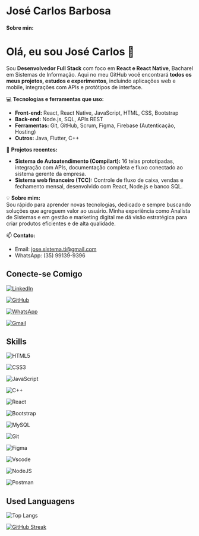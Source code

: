 
# José Carlos Barbosa
#### Sobre min:
# Olá, eu sou José Carlos 👋

Sou **Desenvolvedor Full Stack** com foco em **React e React Native**, Bacharel em Sistemas de Informação. Aqui no meu GitHub você encontrará **todos os meus projetos, estudos e experimentos**, incluindo aplicações web e mobile, integrações com APIs e protótipos de interface.

💻 **Tecnologias e ferramentas que uso:**
- **Front-end:** React, React Native, JavaScript, HTML, CSS, Bootstrap  
- **Back-end:** Node.js, SQL, APIs REST  
- **Ferramentas:** Git, GitHub, Scrum, Figma, Firebase (Autenticação, Hosting)  
- **Outros:** Java, Flutter, C++  

🚀 **Projetos recentes:**
- **Sistema de Autoatendimento (Compilart):** 16 telas prototipadas, integração com APIs, documentação completa e fluxo conectado ao sistema gerente da empresa.  
- **Sistema web financeiro (TCC):** Controle de fluxo de caixa, vendas e fechamento mensal, desenvolvido com React, Node.js e banco SQL.  

💡 **Sobre mim:**  
Sou rápido para aprender novas tecnologias, dedicado e sempre buscando soluções que agreguem valor ao usuário. Minha experiência como Analista de Sistemas e em gestão e marketing digital me dá visão estratégica para criar produtos eficientes e de alta qualidade.  

📫 **Contato:**  
- Email: jose.sistema.ti@gmail.com  
- WhatsApp: (35) 99139-9396  


## Conecte-se Comigo

[![LinkedIn](https://img.shields.io/badge/LinkedIn-0077B5?style=for-the-badge&logo=linkedin&logoColor=white)](https://www.linkedin.com/in/jos%C3%A9-carlos-barbosa-dev/)

[![GitHub](https://img.shields.io/badge/GitHub-100000?style=for-the-badge&logo=github&logoColor=white)](https://github.com/JoseCarlosBarbosa)

[![WhatsApp](https://img.shields.io/badge/WhatsApp-25D366?style=for-the-badge&logo=whatsapp&logoColor=white)](https://wa.me/message/M246QPE5NHZAD1)

[![Gmail](https://img.shields.io/badge/Gmail-333333?style=for-the-badge&logo=gmail&logoColor=red)](mailto:jose.sistema.ti@gmail.com)

## Skills

![HTML5](https://img.shields.io/badge/HTML5-E34F26?style=for-the-badge&logo=html5&logoColor=white)

![CSS3](https://img.shields.io/badge/CSS3-1572B6?style=for-the-badge&logo=css3&logoColor=white)

![JavaScript](https://img.shields.io/badge/JavaScript-F7DF1E?style=for-the-badge&logo=javascript&logoColor=black)

![C++](https://img.shields.io/badge/C%2B%2B-00599C?style=for-the-badge&logo=c%2B%2B&logoColor=white)

![React](https://img.shields.io/badge/React-20232A?style=for-the-badge&logo=react&logoColor=61DAFB)

![Bootstrap](https://img.shields.io/badge/-boostrap-0D1117?style=for-the-badge&logo=bootstrap&labelColor=0D1117)

![MySQL](https://img.shields.io/badge/MySQL-00000F?style=for-the-badge&logo=mysql&logoColor=white)

![Git](https://img.shields.io/badge/GIT-E44C30?style=for-the-badge&logo=git&logoColor=white)

![Figma](https://img.shields.io/badge/Figma-696969?style=for-the-badge&logo=figma&logoColor=figma)

![Vscode](https://img.shields.io/badge/Vscode-007ACC?style=for-the-badge&logo=visual-studio-code&logoColor=white)

![NodeJS](https://img.shields.io/badge/node.js-6DA55F?style=for-the-badge&logo=node.js&logoColor=white)

![Postman](https://img.shields.io/badge/Postman-FF6C37.svg?style=for-the-badge&logo=Postman&logoColor=white)
## Used Languagens
![Top Langs](https://github-readme-stats-git-masterrstaa-rickstaa.vercel.app/api/top-langs/?username=JoseCarlosBarbosa&layout=compact&bg_color=000&border_color=30A3DC&title_color=E94D5F&text_color=FFF)

[![GitHub Streak](https://streak-stats.demolab.com/?user=JoseCarlosBarbosa&theme=bear&background=000&border=30A3DC&dates=FFF)](https://git.io/streak-stats)
